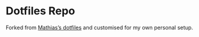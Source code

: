 # Dotfiles Repo

Forked from [Mathias’s dotfiles](https://github.com/mathiasbynens/dotfiles) and customised for my own personal setup.
